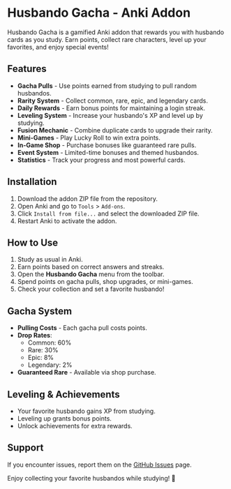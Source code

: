 # Husbando Gacha - Anki Addon

Husbando Gacha is a gamified Anki addon that rewards you with husbando cards as you study. Earn points, collect rare characters, level up your favorites, and enjoy special events!

## Features
- **Gacha Pulls** - Use points earned from studying to pull random husbandos.
- **Rarity System** - Collect common, rare, epic, and legendary cards.
- **Daily Rewards** - Earn bonus points for maintaining a login streak.
- **Leveling System** - Increase your husbando's XP and level up by studying.
- **Fusion Mechanic** - Combine duplicate cards to upgrade their rarity.
- **Mini-Games** - Play Lucky Roll to win extra points.
- **In-Game Shop** - Purchase bonuses like guaranteed rare pulls.
- **Event System** - Limited-time bonuses and themed husbandos.
- **Statistics** - Track your progress and most powerful cards.

## Installation
1. Download the addon ZIP file from the repository.
2. Open Anki and go to `Tools` > `Add-ons`.
3. Click `Install from file...` and select the downloaded ZIP file.
4. Restart Anki to activate the addon.

## How to Use
1. Study as usual in Anki.
2. Earn points based on correct answers and streaks.
3. Open the **Husbando Gacha** menu from the toolbar.
4. Spend points on gacha pulls, shop upgrades, or mini-games.
5. Check your collection and set a favorite husbando!

## Gacha System
- **Pulling Costs** - Each gacha pull costs points.
- **Drop Rates**:
  - Common: 60%
  - Rare: 30%
  - Epic: 8%
  - Legendary: 2%
- **Guaranteed Rare** - Available via shop purchase.

## Leveling & Achievements
- Your favorite husbando gains XP from studying.
- Leveling up grants bonus points.
- Unlock achievements for extra rewards.

## Support
If you encounter issues, report them on the [GitHub Issues](#) page.

Enjoy collecting your favorite husbandos while studying! 🎴

